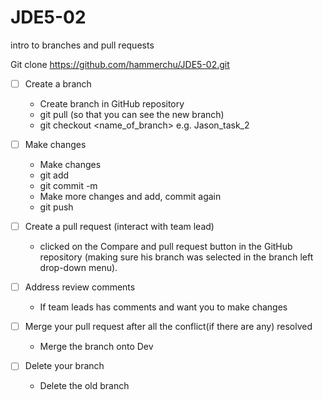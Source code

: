 # JDE5-02
intro to branches and pull requests

Git clone https://github.com/hammerchu/JDE5-02.git

- [ ] Create a branch
    * Create branch in GitHub repository
    * git pull (so that you can see the new branch)
    * git checkout <name_of_branch> e.g. Jason_task_2
    
- [ ] Make changes
    * Make changes
    * git add
    * git commit -m
    * Make more changes and add, commit again
    * git push
    
- [ ] Create a pull request (interact with team lead)
    * clicked on the Compare and pull request button in the GitHub repository (making sure his branch was selected in the branch left drop-down menu).
    
- [ ] Address review comments
    * If team leads has comments and want you to make changes
    
- [ ] Merge your pull request after all the conflict(if there are any) resolved
    * Merge the branch onto Dev
    
- [ ] Delete your branch
    * Delete the old branch
